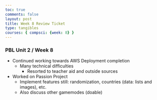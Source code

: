 ```yaml
---
toc: true
comments: false
layout: post
title: Week 8 Review Ticket
type: tangibles
courses: { compsci: {week: 8} }
---
```


### PBL Unit 2 / Week 8
- Continued working towards AWS Deployment completion
    - Many technical difficulties
        - Resorted to teacher aid and outside sources
- Worked on Passion Project
    - Implement features still: randomization, countries (data: lists and images), etc.
    - Also discuss other gamemodes (doable)